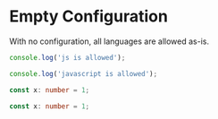 # Empty Configuration

With no configuration, all languages are allowed as-is.

```js
console.log('js is allowed');
```

```javascript
console.log('javascript is allowed');
```

```ts
const x: number = 1;
```

```typescript
const x: number = 1;
```
